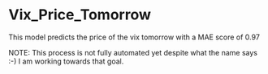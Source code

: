 # Vix_Price_Tomorrow
This model predicts the price of the vix tomorrow with a MAE score of 0.97

NOTE: This process is not fully automated yet despite what the name says :-) I am working towards that goal.
